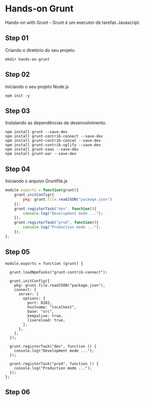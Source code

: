 # Hands-on Grunt

Hands-on with Grunt - Grunt é um executor de tarefas Javascript.

## Step 01

Criando o diretório do seu projeto.

```shell
mkdir hands-on-grunt
```

## Step 02

Iniciando o seu projeto Node.js

```shell
npm init -y
```

## Step 03

Instalando as dependências de desenvolvimento.

```shell
npm install grunt --save-dev
npm install grunt-contrib-connect --save-dev
npm install grunt-contrib-concat --save-dev
npm install grunt-contrib-uglify --save-dev
npm install grunt-saas --save-dev
npm install grunt-war --save-dev
```

## Step 04

Iniciando o arquivo Gruntfile.js

```javascript
module.exports = function(grunt){
    grunt.initConfig({
        pkg: grunt.file.readJSON("package.json")
    });
    grunt.registerTask("dev", function(){
        console.log("Development mode ...");
    });
    grunt.registerTask("prod", function(){
        console.log("Production mode ...");
    });
};
```

## Step 05

```shell
module.exports = function (grunt) {

  grunt.loadNpmTasks("grunt-contrib-connect");

  grunt.initConfig({
    pkg: grunt.file.readJSON("package.json"),
    connect: {
      server: {
        options: {
          port: 8282,
          hostname: "localhost",
          base: "src",
          keepalive: true,
          livereload: true,
        },
      },
    },
  });

  grunt.registerTask("dev", function () {
    console.log("Development mode ...");
  });

  grunt.registerTask("prod", function () {
    console.log("Production mode ...");
  });
};
```

## Step 06

```shell
```
